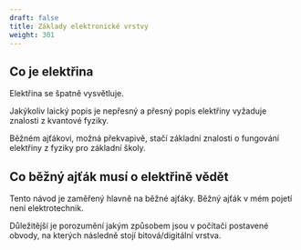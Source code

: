 ```yaml
---
draft: false
title: Základy elektronické vrstvy
weight: 301
---
```


## Co je elektřina

Elektřina se špatně vysvětluje. 

Jakýkoliv laický popis je nepřesný a přesný popis elektřiny vyžaduje znalosti z kvantové fyziky.

Běžném ajťákovi, možná překvapivě, stačí základní znalosti o fungování elektřiny z fyziky pro základní školy.

## Co běžný ajťák musí o elektřině vědět

Tento návod je zaměřený hlavně na běžné ajťáky. Běžný ajťák v mém pojetí není elektrotechnik.

Důležitější je porozumění jakým způsobem jsou v počítači postavené obvody, na kterých následně stojí bitová/digitální vrstva.